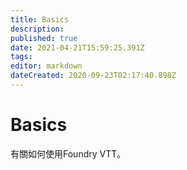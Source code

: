 ```yaml
---
title: Basics
description: 
published: true
date: 2021-04-21T15:59:25.391Z
tags: 
editor: markdown
dateCreated: 2020-09-23T02:17:40.898Z
---
```


# Basics
有關如何使用Foundry VTT。